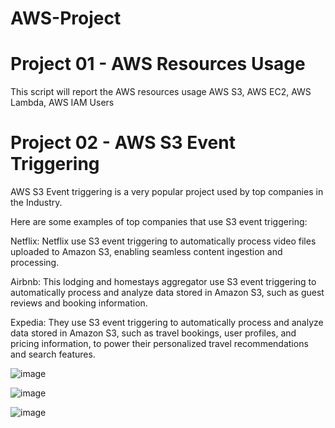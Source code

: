 # AWS-Project

# Project 01 - AWS Resources  Usage
This script will report the AWS resources usage AWS S3, AWS EC2, AWS Lambda, AWS IAM Users 

# Project 02 - AWS S3 Event Triggering
AWS S3 Event triggering is a very popular project used by top companies in the Industry.

Here are some examples of top companies that use S3 event triggering:

Netflix: Netflix use S3 event triggering to automatically process video files uploaded to Amazon S3, enabling seamless content ingestion and processing.

Airbnb: This lodging and homestays aggregator use S3 event triggering to automatically process and analyze data stored in Amazon S3, such as guest reviews and booking information.

Expedia: They use S3 event triggering to automatically process and analyze data stored in Amazon S3, such as travel bookings, user profiles, and pricing information, to power their personalized travel recommendations and search features.







![image](https://github.com/Manoj123-github/AWS-Project/assets/76830665/c57be1a6-92c5-4fa8-a992-335aa8dd515b)



![image](https://github.com/Manoj123-github/AWS-Project/assets/76830665/688b8f4d-c2f7-4087-bb70-a9a444b9a1cb)



![image](https://github.com/Manoj123-github/AWS-Project/assets/76830665/8d9e4eb0-e07b-4922-a276-5757647306c3)


